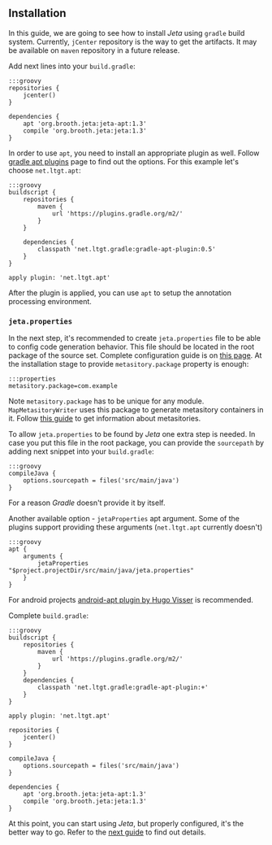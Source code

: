 <div class="page-header">
  <h2>Installation</h2>
</div>

In this guide, we are going to see how to install *Jeta* using `gradle` build system. Currently, `jCenter` repository is the way to get the artifacts. It may be available on `maven` repository in a future release.

Add next lines into your `build.gradle`:

    :::groovy
    repositories {
        jcenter()
    }

    dependencies {
        apt 'org.brooth.jeta:jeta-apt:1.3'
        compile 'org.brooth.jeta:jeta:1.3'
    }


In order to use `apt`, you need to install an appropriate plugin as well. Follow [gradle apt plugins](https://plugins.gradle.org/search?term=apt) page to find out the options. For this example let's choose `net.ltgt.apt`:

    :::groovy
    buildscript {
        repositories {
            maven {
                url 'https://plugins.gradle.org/m2/'
            }
        }

        dependencies {
            classpath 'net.ltgt.gradle:gradle-apt-plugin:0.5'
        }
    }

    apply plugin: 'net.ltgt.apt'


After the plugin is applied, you can use `apt` to setup the annotation processing environment.

### `jeta.properties`
In the next step, it's recommended to create `jeta.properties` file to be able to config code generation behavior. This file should be located in the root package of the source set. Complete configuration guide is on [this page](/guide/config.html). At the installation stage to provide `metasitory.package` property is enough:

    :::properties
    metasitory.package=com.example


<span class="label label-info">Note</span> `metasitory.package` has to be unique for any module. `MapMetasitoryWriter` uses this package to generate metasitory containers in it. Follow [this guide](/guide/at-runtime.html) to get information about metasitories.

To allow `jeta.properties` to be found by *Jeta* one extra step is needed. In case you put this file in the root package, you can provide the `sourcepath` by adding next snippet into your `build.gradle`:

    :::groovy
    compileJava {
        options.sourcepath = files('src/main/java')
    }

For a reason *Gradle* doesn't provide it by itself.

Another available option - `jetaProperties` apt argument. Some of the plugins support providing these arguments (`net.ltgt.apt` currently doesn't)

    :::groovy
    apt {
        arguments {
            jetaProperties "$project.projectDir/src/main/java/jeta.properties"
        }
    }

<div class="alert alert-success" role="alert">
For android projects <a href="https://bitbucket.org/hvisser/android-apt">android-apt plugin by Hugo Visser</a> is recommended.
</div>

Complete `build.gradle`:

    :::groovy
    buildscript {
        repositories {
            maven {
                url 'https://plugins.gradle.org/m2/'
            }
        }
        dependencies {
            classpath 'net.ltgt.gradle:gradle-apt-plugin:+'
        }
    }

    apply plugin: 'net.ltgt.apt'

    repositories {
        jcenter()
    }

    compileJava {
        options.sourcepath = files('src/main/java')
    }

    dependencies {
        apt 'org.brooth.jeta:jeta-apt:1.3'
        compile 'org.brooth.jeta:jeta:1.3'
    }

At this point, you can start using *Jeta*, but properly configured, it's the better way to go. Refer to the [next guide](/guide/config.html) to find out details.
